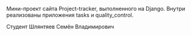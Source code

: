 Мини-проект сайта Project-tracker, выполненного на Django. Внутри реализованы приложения tasks и quality_control.

Студент Шлянтяев Семён Владимирович
